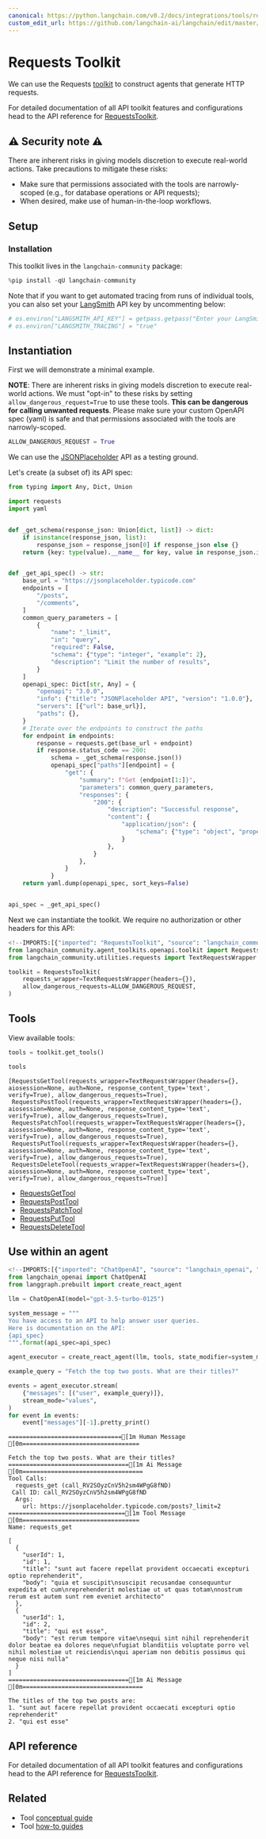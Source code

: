 ```yaml
---
canonical: https://python.langchain.com/v0.2/docs/integrations/tools/requests/
custom_edit_url: https://github.com/langchain-ai/langchain/edit/master/docs/docs/integrations/tools/requests.ipynb
---
```


# Requests Toolkit

We can use the Requests [toolkit](/docs/concepts/#toolkits) to construct agents that generate HTTP requests.

For detailed documentation of all API toolkit features and configurations head to the API reference for [RequestsToolkit](https://api.python.langchain.com/en/latest/agent_toolkits/langchain_community.agent_toolkits.openapi.toolkit.RequestsToolkit.html).

## ⚠️ Security note ⚠️
There are inherent risks in giving models discretion to execute real-world actions. Take precautions to mitigate these risks:

- Make sure that permissions associated with the tools are narrowly-scoped (e.g., for database operations or API requests);
- When desired, make use of human-in-the-loop workflows.

## Setup

### Installation

This toolkit lives in the `langchain-community` package:

```python
%pip install -qU langchain-community
```

Note that if you want to get automated tracing from runs of individual tools, you can also set your [LangSmith](https://docs.smith.langchain.com/) API key by uncommenting below:

```python
# os.environ["LANGSMITH_API_KEY"] = getpass.getpass("Enter your LangSmith API key: ")
# os.environ["LANGSMITH_TRACING"] = "true"
```

## Instantiation

First we will demonstrate a minimal example.

**NOTE**: There are inherent risks in giving models discretion to execute real-world actions. We must "opt-in" to these risks by setting `allow_dangerous_request=True` to use these tools.
**This can be dangerous for calling unwanted requests**. Please make sure your custom OpenAPI spec (yaml) is safe and that permissions associated with the tools are narrowly-scoped.

```python
ALLOW_DANGEROUS_REQUEST = True
```

We can use the [JSONPlaceholder](https://jsonplaceholder.typicode.com) API as a testing ground.

Let's create (a subset of) its API spec:

```python
from typing import Any, Dict, Union

import requests
import yaml


def _get_schema(response_json: Union[dict, list]) -> dict:
    if isinstance(response_json, list):
        response_json = response_json[0] if response_json else {}
    return {key: type(value).__name__ for key, value in response_json.items()}


def _get_api_spec() -> str:
    base_url = "https://jsonplaceholder.typicode.com"
    endpoints = [
        "/posts",
        "/comments",
    ]
    common_query_parameters = [
        {
            "name": "_limit",
            "in": "query",
            "required": False,
            "schema": {"type": "integer", "example": 2},
            "description": "Limit the number of results",
        }
    ]
    openapi_spec: Dict[str, Any] = {
        "openapi": "3.0.0",
        "info": {"title": "JSONPlaceholder API", "version": "1.0.0"},
        "servers": [{"url": base_url}],
        "paths": {},
    }
    # Iterate over the endpoints to construct the paths
    for endpoint in endpoints:
        response = requests.get(base_url + endpoint)
        if response.status_code == 200:
            schema = _get_schema(response.json())
            openapi_spec["paths"][endpoint] = {
                "get": {
                    "summary": f"Get {endpoint[1:]}",
                    "parameters": common_query_parameters,
                    "responses": {
                        "200": {
                            "description": "Successful response",
                            "content": {
                                "application/json": {
                                    "schema": {"type": "object", "properties": schema}
                                }
                            },
                        }
                    },
                }
            }
    return yaml.dump(openapi_spec, sort_keys=False)


api_spec = _get_api_spec()
```

Next we can instantiate the toolkit. We require no authorization or other headers for this API:

```python
<!--IMPORTS:[{"imported": "RequestsToolkit", "source": "langchain_community.agent_toolkits.openapi.toolkit", "docs": "https://api.python.langchain.com/en/latest/agent_toolkits/langchain_community.agent_toolkits.openapi.toolkit.RequestsToolkit.html", "title": "Requests Toolkit"}, {"imported": "TextRequestsWrapper", "source": "langchain_community.utilities.requests", "docs": "https://api.python.langchain.com/en/latest/utilities/langchain_community.utilities.requests.TextRequestsWrapper.html", "title": "Requests Toolkit"}]-->
from langchain_community.agent_toolkits.openapi.toolkit import RequestsToolkit
from langchain_community.utilities.requests import TextRequestsWrapper

toolkit = RequestsToolkit(
    requests_wrapper=TextRequestsWrapper(headers={}),
    allow_dangerous_requests=ALLOW_DANGEROUS_REQUEST,
)
```

## Tools

View available tools:

```python
tools = toolkit.get_tools()

tools
```

```output
[RequestsGetTool(requests_wrapper=TextRequestsWrapper(headers={}, aiosession=None, auth=None, response_content_type='text', verify=True), allow_dangerous_requests=True),
 RequestsPostTool(requests_wrapper=TextRequestsWrapper(headers={}, aiosession=None, auth=None, response_content_type='text', verify=True), allow_dangerous_requests=True),
 RequestsPatchTool(requests_wrapper=TextRequestsWrapper(headers={}, aiosession=None, auth=None, response_content_type='text', verify=True), allow_dangerous_requests=True),
 RequestsPutTool(requests_wrapper=TextRequestsWrapper(headers={}, aiosession=None, auth=None, response_content_type='text', verify=True), allow_dangerous_requests=True),
 RequestsDeleteTool(requests_wrapper=TextRequestsWrapper(headers={}, aiosession=None, auth=None, response_content_type='text', verify=True), allow_dangerous_requests=True)]
```

- [RequestsGetTool](https://api.python.langchain.com/en/latest/tools/langchain_community.tools.requests.tool.RequestsGetTool.html)
- [RequestsPostTool](https://api.python.langchain.com/en/latest/tools/langchain_community.tools.requests.tool.RequestsPostTool.html)
- [RequestsPatchTool](https://api.python.langchain.com/en/latest/tools/langchain_community.tools.requests.tool.RequestsPatchTool.html)
- [RequestsPutTool](https://api.python.langchain.com/en/latest/tools/langchain_community.tools.requests.tool.RequestsPutTool.html)
- [RequestsDeleteTool](https://api.python.langchain.com/en/latest/tools/langchain_community.tools.requests.tool.RequestsDeleteTool.html)

## Use within an agent

```python
<!--IMPORTS:[{"imported": "ChatOpenAI", "source": "langchain_openai", "docs": "https://api.python.langchain.com/en/latest/chat_models/langchain_openai.chat_models.base.ChatOpenAI.html", "title": "Requests Toolkit"}]-->
from langchain_openai import ChatOpenAI
from langgraph.prebuilt import create_react_agent

llm = ChatOpenAI(model="gpt-3.5-turbo-0125")

system_message = """
You have access to an API to help answer user queries.
Here is documentation on the API:
{api_spec}
""".format(api_spec=api_spec)

agent_executor = create_react_agent(llm, tools, state_modifier=system_message)
```

```python
example_query = "Fetch the top two posts. What are their titles?"

events = agent_executor.stream(
    {"messages": [("user", example_query)]},
    stream_mode="values",
)
for event in events:
    event["messages"][-1].pretty_print()
```
```output
================================[1m Human Message [0m=================================

Fetch the top two posts. What are their titles?
==================================[1m Ai Message [0m==================================
Tool Calls:
  requests_get (call_RV2SOyzCnV5h2sm4WPgG8fND)
 Call ID: call_RV2SOyzCnV5h2sm4WPgG8fND
  Args:
    url: https://jsonplaceholder.typicode.com/posts?_limit=2
=================================[1m Tool Message [0m=================================
Name: requests_get

[
  {
    "userId": 1,
    "id": 1,
    "title": "sunt aut facere repellat provident occaecati excepturi optio reprehenderit",
    "body": "quia et suscipit\nsuscipit recusandae consequuntur expedita et cum\nreprehenderit molestiae ut ut quas totam\nnostrum rerum est autem sunt rem eveniet architecto"
  },
  {
    "userId": 1,
    "id": 2,
    "title": "qui est esse",
    "body": "est rerum tempore vitae\nsequi sint nihil reprehenderit dolor beatae ea dolores neque\nfugiat blanditiis voluptate porro vel nihil molestiae ut reiciendis\nqui aperiam non debitis possimus qui neque nisi nulla"
  }
]
==================================[1m Ai Message [0m==================================

The titles of the top two posts are:
1. "sunt aut facere repellat provident occaecati excepturi optio reprehenderit"
2. "qui est esse"
```
## API reference

For detailed documentation of all API toolkit features and configurations head to the API reference for [RequestsToolkit](https://api.python.langchain.com/en/latest/agent_toolkits/langchain_community.agent_toolkits.openapi.toolkit.RequestsToolkit.html).

## Related

- Tool [conceptual guide](/docs/concepts/#tools)
- Tool [how-to guides](/docs/how_to/#tools)